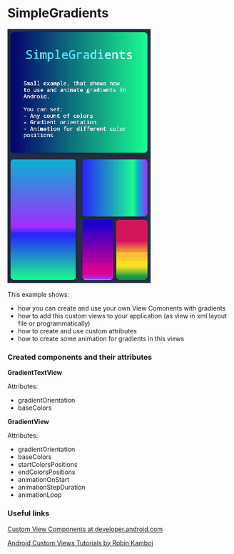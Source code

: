 # SimpleGradients
![screenshoot](https://github.com/GreyLabsDev/SimpleGradients/blob/master/animation.gif)

This example shows:
- how you can create and use your own View Comonents with gradients
- how to add this custom views to your application (as view in xml layout file or programmatically)
- how to create and use custom attributes
- how to create some animation for gradients in this views

### Created components and their attributes

**GradientTextView**

Attributes:
 - gradientOrientation
 - baseColors
 
**GradientView**

Attributes:
 - gradientOrientation
 - baseColors
 - startColorsPositions
 - endColorsPositions
 - animationOnStart
 - animationStepDuration
 - animationLoop

### Useful links

[Custom View Components at developer.android.com](https://developer.android.com/guide/topics/ui/custom-components)

[Android Custom Views Tutorials by Robin Kamboj](https://medium.com/@robillo/android-custom-views-tutorial-part-1-115fa8d53be5)

